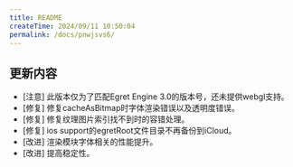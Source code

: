 ```yaml
---
title: README
createTime: 2024/09/11 10:50:04
permalink: /docs/pnwjsvs6/
---
```

## 更新内容

* [注意] 此版本仅为了匹配Egret Engine 3.0的版本号，还未提供webgl支持。
* [修复] 修复cacheAsBitmap时字体渲染错误以及透明度错误。
* [修复] 修复纹理图片索引找不到时的容错处理。
* [修复] ios support的egretRoot文件目录不再备份到iCloud。
* [改进] 渲染模块字体相关的性能提升。
* [改进] 提高稳定性。